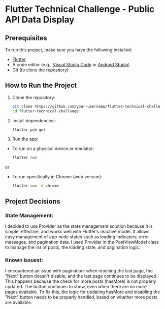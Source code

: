 # Flutter Technical Challenge - Public API Data Display

## Prerequisites
To run this project, make sure you have the following installed:
- [Flutter](https://flutter.dev/docs/get-started/install)
- A code editor (e.g., [Visual Studio Code](https://code.visualstudio.com/) or [Android Studio](https://developer.android.com/studio))
- Git (to clone the repository)

## How to Run the Project
1. Clone the repository:
   ```bash
   git clone https://github.com/your-username/flutter-technical-challenge.git
   cd flutter-technical-challenge

2. Install dependencies:
   ```bash
   flutter pub get
   
3. Run the app:
- To run on a physical device or emulator:
   ```bash
   flutter run
or
- To run specifically in Chrome (web version):
   ```bash
   flutter run -d chrome

## Project Decisions
### State Management:
I decided to use Provider as the state management solution because it is simple, effective, and works well with Flutter's reactive model. It allows easy management of app-wide states such as loading indicators, error messages, and pagination data. I used Provider in the PostViewModel class to manage the list of posts, the loading state, and pagination logic.

### Known Issuest:
I encountered an issue with pagination: when reaching the last page, the "Next" button doesn't disable, and the last page continues to be displayed. This happens because the check for more posts (hasMore) is not properly updated. The button continues to show, even when there are no more pages available. To fix this, the logic for updating hasMore and disabling the "Next" button needs to be properly handled, based on whether more posts are available.